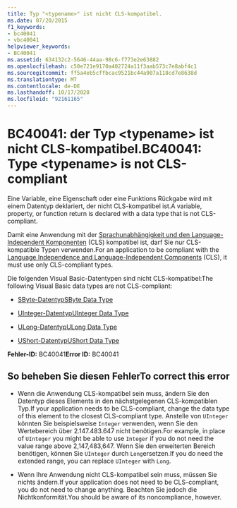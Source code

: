 ```yaml
---
title: Typ "<typename>" ist nicht CLS-kompatibel.
ms.date: 07/20/2015
f1_keywords:
- bc40041
- vbc40041
helpviewer_keywords:
- BC40041
ms.assetid: 634132c2-5646-44aa-98c6-f773e2e63882
ms.openlocfilehash: c50e721e9170a402724a11f3aab573c7e8abf4c1
ms.sourcegitcommit: ff5a4eb5cffbcac9521bc44a907a118cd7e8638d
ms.translationtype: MT
ms.contentlocale: de-DE
ms.lasthandoff: 10/17/2020
ms.locfileid: "92161165"
---
```

# <a name="bc40041-type-typename-is-not-cls-compliant"></a><span data-ttu-id="a181d-102">BC40041: der Typ \<typename> ist nicht CLS-kompatibel.</span><span class="sxs-lookup"><span data-stu-id="a181d-102">BC40041: Type \<typename> is not CLS-compliant</span></span>

<span data-ttu-id="a181d-103">Eine Variable, eine Eigenschaft oder eine Funktions Rückgabe wird mit einem Datentyp deklariert, der nicht CLS-kompatibel ist.</span><span class="sxs-lookup"><span data-stu-id="a181d-103">A variable, property, or function return is declared with a data type that is not CLS-compliant.</span></span>

 <span data-ttu-id="a181d-104">Damit eine Anwendung mit der [Sprachunabhängigkeit und den Language-Independent Komponenten](../../../standard/language-independence-and-language-independent-components.md) (CLS) kompatibel ist, darf Sie nur CLS-kompatible Typen verwenden.</span><span class="sxs-lookup"><span data-stu-id="a181d-104">For an application to be compliant with the [Language Independence and Language-Independent Components](../../../standard/language-independence-and-language-independent-components.md) (CLS), it must use only CLS-compliant types.</span></span>

 <span data-ttu-id="a181d-105">Die folgenden Visual Basic-Datentypen sind nicht CLS-kompatibel:</span><span class="sxs-lookup"><span data-stu-id="a181d-105">The following Visual Basic data types are not CLS-compliant:</span></span>

- [<span data-ttu-id="a181d-106">SByte-Datentyp</span><span class="sxs-lookup"><span data-stu-id="a181d-106">SByte Data Type</span></span>](../data-types/sbyte-data-type.md)

- [<span data-ttu-id="a181d-107">UInteger-Datentyp</span><span class="sxs-lookup"><span data-stu-id="a181d-107">UInteger Data Type</span></span>](../data-types/uinteger-data-type.md)

- [<span data-ttu-id="a181d-108">ULong-Datentyp</span><span class="sxs-lookup"><span data-stu-id="a181d-108">ULong Data Type</span></span>](../data-types/ulong-data-type.md)

- [<span data-ttu-id="a181d-109">UShort-Datentyp</span><span class="sxs-lookup"><span data-stu-id="a181d-109">UShort Data Type</span></span>](../data-types/ushort-data-type.md)

 <span data-ttu-id="a181d-110">**Fehler-ID:** BC40041</span><span class="sxs-lookup"><span data-stu-id="a181d-110">**Error ID:** BC40041</span></span>

## <a name="to-correct-this-error"></a><span data-ttu-id="a181d-111">So beheben Sie diesen Fehler</span><span class="sxs-lookup"><span data-stu-id="a181d-111">To correct this error</span></span>

- <span data-ttu-id="a181d-112">Wenn die Anwendung CLS-kompatibel sein muss, ändern Sie den Datentyp dieses Elements in den nächstgelegenen CLS-kompatiblen Typ.</span><span class="sxs-lookup"><span data-stu-id="a181d-112">If your application needs to be CLS-compliant, change the data type of this element to the closest CLS-compliant type.</span></span> <span data-ttu-id="a181d-113">Anstelle von `UInteger` könnten Sie beispielsweise `Integer` verwenden, wenn Sie den Wertebereich über 2.147.483.647 nicht benötigen.</span><span class="sxs-lookup"><span data-stu-id="a181d-113">For example, in place of `UInteger` you might be able to use `Integer` if you do not need the value range above 2,147,483,647.</span></span> <span data-ttu-id="a181d-114">Wenn Sie den erweiterten Bereich benötigen, können Sie `UInteger` durch `Long`ersetzen.</span><span class="sxs-lookup"><span data-stu-id="a181d-114">If you do need the extended range, you can replace `UInteger` with `Long`.</span></span>

- <span data-ttu-id="a181d-115">Wenn Ihre Anwendung nicht CLS-kompatibel sein muss, müssen Sie nichts ändern.</span><span class="sxs-lookup"><span data-stu-id="a181d-115">If your application does not need to be CLS-compliant, you do not need to change anything.</span></span> <span data-ttu-id="a181d-116">Beachten Sie jedoch die Nichtkonformität.</span><span class="sxs-lookup"><span data-stu-id="a181d-116">You should be aware of its noncompliance, however.</span></span>
